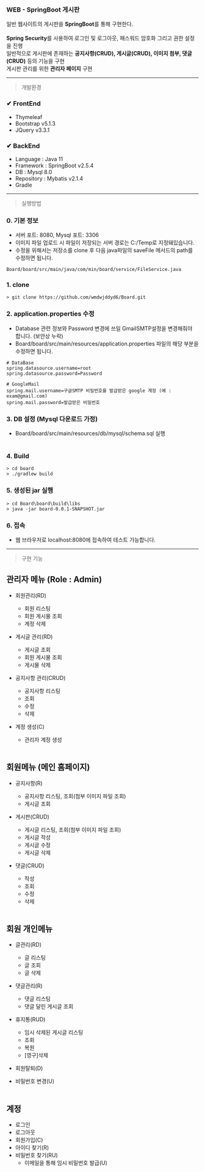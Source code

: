 ### WEB - SpringBoot 게시판 
일반 웹사이트의 게시판을 **SpringBoot**를 통해 구현한다. <br/><br/>
**Spring Security**를 사용하여 로그인 및 로그아웃, 패스워드 암호화 그리고 권한 설정을 진행 <br/>
일반적으로 게시판에 존재하는 **공지사항(CRUD), 게시글(CRUD), 이미지 첨부, 댓글(CRUD)** 등의 기능을 구현 <br/>
게시판 관리를 위한 **관리자 페이지** 구현 <br/>

---

> 개발환경
### ✔ FrontEnd
- Thymeleaf
- Bootstrap v5.1.3
- JQuery v3.3.1

### ✔ BackEnd
- Language : Java 11
- Framework : SpringBoot v2.5.4
- DB : Mysql 8.0
- Repository : Mybatis v2.1.4
- Gradle

---

> 실행방법 <br/>

### 0. 기본 정보
- 서버 포트: 8080, Mysql 포트: 3306 <br>
- 이미지 파일 업로드 시 파일이 저장되는 서버 경로는 C:/Temp로 지정돼있습니다. <br>
- 수정을 위해서는 저장소를 clone 후 다음 java파일의 saveFile 메서드의 path를 수정하면 됩니다.
```
Board/board/src/main/java/com/min/board/service/FileService.java
```
### 1. clone
```
> git clone https://github.com/wmdwjddyd6/Board.git
```

### 2. application.properties 수정
- Database 관련 정보와 Password 변경에 쓰일 GmailSMTP설정을 변경해줘야 합니다. (보안상 누락)
- Board/board/src/main/resources/application.properties 파일의 해당 부분을 수정하면 됩니다.
```
# DataBase
spring.datasource.username=root
spring.datasource.password=Password

# GoogleMail
spring.mail.username=구글SMTP 비밀번호를 발급받은 google 계정 (예 : exam@gmail.com)
spring.mail.password=발급받은 비밀번호
```

### 3. DB 설정 (Mysql 다운로드 가정)
- Board/board/src/main/resources/db/mysql/schema.sql 실행 <br/><br/>

### 4. Build
```
> cd board
> ./gradlew build
```

### 5. 생성된 jar 실행
```
> cd Board\board\build\libs
> java -jar board-0.0.1-SNAPSHOT.jar
```

### 6. 접속
- 웹 브라우저로 localhost:8080에 접속하여 테스트 가능합니다.

---

> 구현 기능
## 관리자 메뉴 (Role : Admin)
- 회원관리(RD) 
  - 회원 리스팅
  - 회원 게시물 조회
  - 계정 삭제

- 게시글 관리(RD) 
  - 게시글 조회
  - 회원 게시물 조회
  - 게시물 삭제

- 공지사항 관리(CRUD)
  - 공지사항 리스팅
  - 조회
  - 수정
  - 삭제

- 계정 생성(C) 
  - 관리자 계정 생성 
<br/><br/>

## 회원메뉴 (메인 홈페이지)
- 공지사항(R)
  - 공지사항 리스팅, 조회(첨부 이미지 파일 조회)
  - 게시글 조회

- 게시판(CRUD)
  - 게시글 리스팅, 조회(첨부 이미지 파일 조회)
  - 게시글 작성
  - 게시글 수정
  - 게시글 삭제

- 댓글(CRUD)
  - 작성
  - 조회
  - 수정
  - 삭제 
<br/><br/>

## 회원 개인메뉴
- 글관리(RD) 
  - 글 리스팅
  - 글 조회
  - 글 삭제

- 댓글관리(R)
  - 댓글 리스팅
  - 댓글 달린 게시글 조회

- 휴지통(RUD)
  - 임시 삭제된 게시글 리스팅
  - 조회
  - 복원
  - [영구]삭제

- 회원탈퇴(D)
- 비밀번호 변경(U) 
<br/><br/>

## 계정
- 로그인
- 로그아웃
- 회원가입(C)
- 아이디 찾기(R)
- 비밀번호 찾기(RU)
  - 이메일을 통해 임시 비밀번호 발급(U)
